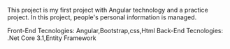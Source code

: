 This project is my first project with Angular technology and a practice project.
In this project, people's personal information is managed.

Front-End Tecnologies: Angular,Bootstrap,css,Html
Back-End Tecnologies: .Net Core 3.1,Entity Framework

